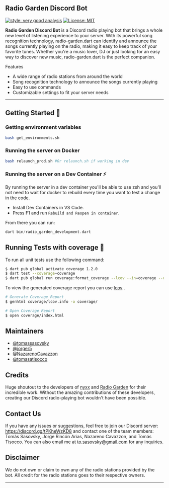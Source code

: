 ## Radio Garden Discord Bot

[![style: very good analysis][very_good_analysis_badge]][very_good_analysis_link]
[![License: MIT][license_badge]][license_link]

**Radio Garden Discord Bot** is a Discord radio playing bot that brings a whole new level of listening experience to your server. With its powerful song recognition technology, radio-garden.dart can identify and announce the songs currently playing on the radio, making it easy to keep track of your favorite tunes. Whether you're a music lover, DJ or just looking for an easy way to discover new music, radio-garden.dart is the perfect companion.

Features
- A wide range of radio stations from around the world
- Song recognition technology to announce the songs currently playing
- Easy to use commands
- Customizable settings to fit your server needs


---

## Getting Started 🚀

### Getting environment variables


```sh
bash get_environments.sh
```

### Running the server on Docker

```sh
bash relaunch_prod.sh #Or relaunch.sh if working in dev
```

### Running the server on a Dev Container ⚡

By running the server in a dev container you'll be able to use zsh and you'll not need to wait for docker to rebuild every time you want to test a change in the code.


- Install Dev Containers in VS Code.
- Press F1 and run `Rebuild and Reopen in container`.

From there you can run:

```dart
dart bin/radio_garden_development.dart
```


## Running Tests with coverage 🧪

To run all unit tests use the following command:

```sh
$ dart pub global activate coverage 1.2.0
$ dart test --coverage=coverage
$ dart pub global run coverage:format_coverage --lcov --in=coverage --out=coverage/lcov.info
```

To view the generated coverage report you can use [lcov](https://github.com/linux-test-project/lcov)
.

```sh
# Generate Coverage Report
$ genhtml coverage/lcov.info -o coverage/

# Open Coverage Report
$ open coverage/index.html
```

## Maintainers
- [@tomassasovsky](https://github.com/tomassasovsky)
- [@jorger5](https://github.com/jorger5)
- [@NazarenoCavazzon](https://github.com/NazarenoCavazzon)
- [@tomasatisocco](https://github.com/tomasatisocco)

## Credits

Huge shoutout to the developers of [nyxx](https://github.com/nyxx-discord) and [Radio Garden](https://radio.garden) for their incredible work. Without the amazing contributions of these developers, creating our Discord radio-playing bot wouldn't have been possible.

## Contact Us

If you have any issues or suggestions, feel free to join our Discord server: https://discord.gg/tPKheWzKD8 and contact one of the team members: Tomás Sasovsky, Jorge Rincón Arias, Nazareno Cavazzon, and Tomás Tisocco.
You can also email me at to.sasovsky@gmail.com for any inquiries.

## Disclaimer

We do not own or claim to own any of the radio stations provided by the bot. All credit for the radio stations goes to their respective owners.

---

[coverage_badge]: coverage_badge.svg
[license_badge]: https://img.shields.io/badge/license-MIT-blue.svg
[license_link]: https://opensource.org/licenses/MIT
[very_good_analysis_badge]: https://img.shields.io/badge/style-very_good_analysis-B22C89.svg
[very_good_analysis_link]: https://pub.dev/packages/very_good_analysis
[very_good_cli_link]: https://github.com/VeryGoodOpenSource/very_good_cli
